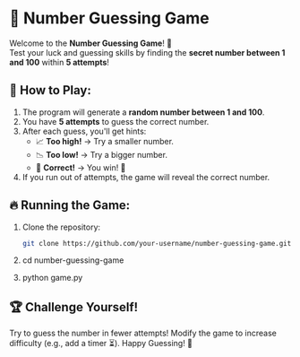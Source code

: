 # 🎯 Number Guessing Game

Welcome to the **Number Guessing Game**! 🚀  
Test your luck and guessing skills by finding the **secret number between 1 and 100** within **5 attempts**!  

## 📌 How to Play:
1. The program will generate a **random number between 1 and 100**.  
2. You have **5 attempts** to guess the correct number.  
3. After each guess, you'll get hints:  
   - 📈 **Too high!** → Try a smaller number.  
   - 📉 **Too low!** → Try a bigger number.  
   - 🎉 **Correct!** → You win! 🎊  
4. If you run out of attempts, the game will reveal the correct number.  

## 🔥 Running the Game:
1. Clone the repository:
   ```sh
   git clone https://github.com/your-username/number-guessing-game.git
   
2. cd number-guessing-game

3. python game.py


## 🏆 Challenge Yourself!
Try to guess the number in fewer attempts!
Modify the game to increase difficulty (e.g., add a timer ⏳).
Happy Guessing! 🎲   
